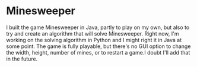 Minesweeper
===========

I built the game Minesweeper in Java, partly to play on my own, but also to try and create an algorithm that will solve Minesweeper. Right now, I'm working on the solving algorithm in Python and I might right it in Java at some point.
The game is fully playable, but there's no GUI option to change the width, height, number of mines, or to restart a game.I doubt I'll add that in the future.
